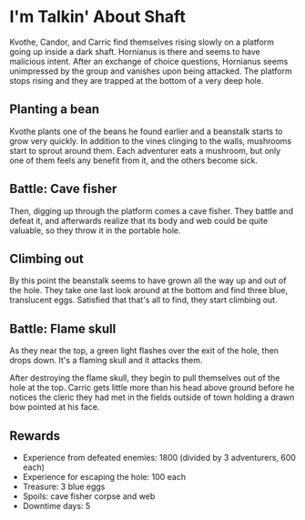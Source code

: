 # I'm Talkin' About Shaft

Kvothe, Candor, and Carric find themselves rising slowly on a platform going up inside a dark shaft. Hornianus is there
and seems to have malicious intent. After an exchange of choice questions, Hornianus seems unimpressed by the group and 
vanishes upon being attacked. The platform stops rising and they are trapped at the bottom of a very deep hole.

## Planting a bean

Kvothe plants one of the beans he found earlier and a beanstalk starts to grow very quickly. In addition to the vines
clinging to the walls, mushrooms start to sprout around them. Each adventurer eats a mushroom, but only one of them
feels any benefit from it, and the others become sick.

## Battle: Cave fisher

Then, digging up through the platform comes a cave fisher. They battle and defeat it, and afterwards realize that its
body and web could be quite valuable, so they throw it in the portable hole.

## Climbing out

By this point the beanstalk seems to have grown all the way up and out of the hole. They take one last look around at
the bottom and find three blue, translucent eggs. Satisfied that that's all to find, they start climbing out.

## Battle: Flame skull

As they near the top, a green light flashes over the exit of the hole, then drops down. It's a flaming skull and it
attacks them.

After destroying the flame skull, they begin to pull themselves out of the hole at the top. Carric gets little more than
his head above ground before he notices the cleric they had met in the fields outside of town holding a drawn bow 
pointed at his face.

## Rewards

- Experience from defeated enemies: 1800 (divided by 3 adventurers, 600 each)
- Experience for escaping the hole: 100 each
- Treasure: 3 blue eggs
- Spoils: cave fisher corpse and web
- Downtime days: 5
